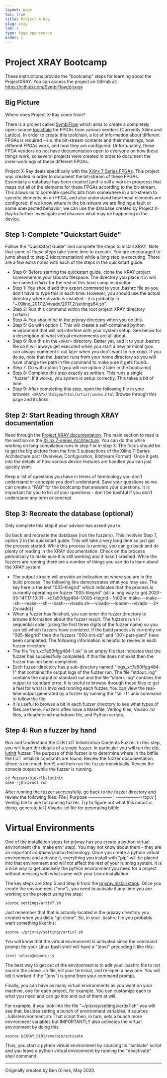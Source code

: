 ```yaml
---
layout: page
toc: true
title: Project X-Ray
slug: xray
lab: 1
type: fpga_opensource
order: 1
---
```


# Project XRAY Bootcamp

These instructions provide the "bootcamp" steps for learning about the ProjectXRAY. You can access the project on GitHub at: https://github.com/SymbiFlow/prjxray

## Big Picture

Where does Project X-Ray come from?

There is a project called [SymbiFlow](https://symbiflow.github.io/) which aims to create a completely open-source [toolchain](https://en.wikipedia.org/wiki/Toolchain) for FPGAs from various vendors (Currently Xilinx and Lattice). In order to create this toolchain, a lot of information about different FPGAs is required --i.e. the bit-stream contents and their meanings, how different FPGAs work, and how they are configured. Unfortunately, these FPGA vendors do not have documentation open to everyone on how these things work, so several projects were created in order to 
document the inner-workings of these different FPGAs.

Project X-Ray deals specifically with the [Xilinx 7 Series FPGAs](https://www.xilinx.com/support/documentation/selection-guides/7-series-product-selection-guide.pdf). This project was created in order to document the bit-stream of these FPGAs. Essentially a database has been created (and is still a work in progress) that maps out all of the elements
for these FPGAs according to the bit-stream. This allows us to correlate specific bits from somewhere in a bit-stream to specific elements on an FPGA, and also understand how these elements are configured. If we know where in the bit-stream we are finding a fault or some unexpected behavior, we can use the database created by Project X-Ray to further investigate and discover what may be happening in the device. 

## Step 1: Complete "Quickstart Guide"

Follow the “QuickStart Guide” and complete the steps to install XRAY. Note that some of these steps take some time to execute. You are encouraged to jump ahead to step 2 (documentation) while a long step is executing. There are a few extra notes with each of the steps in the quickstart guide:
  * Step 0: Before starting the quickstart guide, clone the XRAY project somewhere in your Ubuntu filespace. The directory you place it in will be named `<XRAY>` for the rest of this boot camp instruction.
  * Step 1: You should add this export command to your .bashrc file so you don't have to type this in each time. However, you should use the actual directory where Vivado is installed - it is probably in "~/Xilinx_2017.2/vivado/2017.2/settings64.sh".
  * Step 2: Run this command within the root project XRAY directory (`<XRAY>`)
  * Step 4: You should be in the prjxray directory when you do this.
  * Step 5: Go with option 1.  This will create a self-contained python environment that will not interfere with your system setup.  See below for a description of what virtual environments are all about.
  * Step 6: Run this in the `<XRAY>` directory.  Better yet, add it to your .bashrc file so it will always get executed when you start a new terminal (you can always comment it out later when you don't want to run xray).  If you do so, note that the .bashrc runs from your home directory so you will have change the path in the command to make sure it gets found...
  * Step 7: Go with option 1 (you will run option 2 later in the bootcamp)
  * Step 8: Complete this step exactly as written. This runs a single "fuzzer". If it works, you system is setup correctly. This takes a bit of time.
  * Step 9: After completing this step, open the following file in your browser: `<XRAY>/htmlgen/html/artix7/index.html` Browse through this page and its links.


## Step 2: Start Reading through XRAY documentation

Read through the [Project XRAY documentation](https://symbiflow.readthedocs.io/projects/prjxray/en/latest/). The main section to read is the section on the [Xilinx 7-series Architecture](https://symbiflow.readthedocs.io/projects/prjxray/en/latest/architecture/overview.html). You can do this while working on long compilation runs in step 1 or in step 3. The focus should be to get the big picture from the first 3 subsections of the Xilinx 7-Series Architecture part (Overview, Configuration, Bitstream Format).  Once it gets into the details of how various device features are handled you can just quickly skim.

Keep a list of questions you have in terms of terminology you don’t understand or concepts you don’t understand. Save your questions so we can create a “FAQ” for the bootcamp that answers your questions. It is important for you to list all your questions - don’t be bashful if you don’t understand any term or concept. 


## Step 3: Recreate the database (optional)
Only complete this step if your advisor has asked you to.

Go back and recreate the database (run the fuzzers). This involves Step 7, option 2 in the quickstart guide. This will take a very long time so just get the process started. While this process is running, you can go back and do plenty of reading in the XRAY documentation. Check on the process periodically to make sure it is still working and it hasn't crashed. While the fuzzers are running there are a number of things you can do to learn about the XRAY system:
  * The output stream will provide an indication on where you are in the build process. The following line demonstrates what you may see. The key here is the text "005-tilegrid" which indicates that the process is currently operating on fuzzer "005-tilegrid" (stil a long way to go)
    2020-05-14T17:10:01 - xc7a50tfgg484-1/005-tilegrid  - 1h02m: make---make---sh---make---sh---bash---vivado.sh---vivado---loader---vivado---2*[{vivado}]  
  * When a fuzzer has finished, you can enter the fuzzer directory to browse information about the fuzzer result. The fuzzers run in sequential order (using the first three digits of the fuzzer name) so you can tell which fuzzers have comleted. If the build process is currently on "005-tilegrid" then the fuzzers "000-init-db" and "001-part-yaml" have been completed. The following information is helpful to review in each fuzzer directory:
  * The file "run.xc7a50tfgg484-1.ok" is an empty file that indicates that the fuzzer has successfully completed. If this file does not exist then the fuzzer has not been completed.
  * Each fuzzer directory has a sub-directory named "logs_xc7a50tfgg484-1" that contains the output logs of the fuzzer run. The file "stdout.<date>.log" contains the output to standard out and the file "stderr.<date>.log" contains the output to standard error. It is useful to browse through these files to get a feel for what is involved running each fuzzer. You can view the real-time output generated by a fuzzer by running the "tail -f" unix command to follow the file.
  * It is useful to browse a bit in each fuzzer directory to see what types of files are there. Fuzzers often have a Makefile, Verilog files, Vivado .tcl files, a Readme.md markdown file, and Python scripts.
 
 ## Step 4: Run a fuzzer by hand

Run and Understand the CLB LUT Initialization Contents Fuzzer. In this step, you will learn the details of a single fuzzer. In particular you will run the [clb-lutinit](https://symbiflow.readthedocs.io/projects/prjxray/en/latest/db_dev_process/fuzzers/clb-lutinit.html) fuzzer. The purpose of this fuzzer is to determine where in the bitfile the LUT initialize constants are found. Review the fuzzer documentation (there is not much here!) and then run the fuzzer individually. Review the console output while the fuzzer is running.

    cd fuzzers/010-clb-lutinit
    make -j$(nproc) run

After running the fuzzer successfully, go back to the fuzzer directory and review the following files:
File | Purpose
------------ | -------------
top.v | Verilog file to use for running fuzzer. Try to figure out what this circuit is doing.
generate.tcl | Vivado .tcl file for generating bitfile


# Virtual Environments
One of the installation steps for prjxray has you create a python virtual environment (the 'make env' step).  You may not know about them - they are an important _containerization_ technology.  Once you create a python virtual environment and activate it, everything you install with "pip" will be placed into that environment and will not affect the rest of your running system.  It is a nice way to get precisely the python environment you need for a project without messing with what came with your Linux installation.

The key steps are Step 5 and Step 6 from the [prjxray install steps](https://github.com/SymbiFlow/prjxray).  Once you create the environment ("env"), you need to activate it any time you are working on the project using the step:

    source settings/artix7.sh

Just remember that that is actually located in the prjxray directory you created when you did a "git clone".  So, in your .bashrc file you probably want something like this:

    source ~/prjxray/settings/artix7.sh

You will know that the virtual environment is activated since the command prompt for your Linux bash shell will have a "(env)" preceding it like this:

    (env) nelson@ubuntu:~$ 

The best way to get out of the environment is to edit your .bashrc file to not source the above .sh file, kill your terminal, and re-open a new one.  You will tell it worked if the "(env") is gone from your command prompt.

Finally, you can have as many virtual environments as you want on your machine, one for each project, for 
example.  You can customize each to what you need and can go into and out of them at will.  


For example, if you look into the file "~/prjxray/settings/artix7.sh" you will see that, besides setting a bunch of environment variables, it sources ../utils/environment.sh.  That script then, in turn, sets a bunch more environment variables but IMPORTANTLY also activates the virtual environment by doing this:

    source ${XRAY_DIR}/env/bin/activate

Thus, you start a python virtual environment by sourcing its "activate" script and you leave a python virtual environment by running the "deactivate" shell command.

-----------------------------
Originally created by Ben Glines, May 2020.


